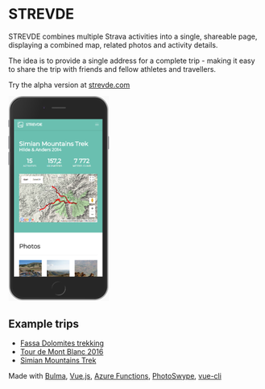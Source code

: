 # STREVDE

STREVDE combines multiple Strava activities into a single, shareable page, displaying a combined map, related photos and activity details. 

The idea is to provide a single address for a complete trip - making it easy to share the trip with friends and fellow athletes and travellers.

Try the alpha version at [strevde.com](https://www.strevde.com/)

<img src="https://github.com/anderaus/strevde/blob/master/assets/apple_sample_1.PNG?raw=true" width="200">

## Example trips

- [Fassa Dolomites trekking](https://www.strevde.com/trips/dolomites)
- [Tour de Mont Blanc 2016](https://www.strevde.com/trips/montblanc)
- [Simian Mountains Trek](https://www.strevde.com/trips/ethiopia)

Made with [Bulma](https://bulma.io/), [Vue.js](https://vuejs.org/), [Azure Functions](https://azure.microsoft.com/en-us/services/functions/), [PhotoSwype](https://github.com/dimsemenov/photoswipe), [vue-cli](https://github.com/vuejs/vue-cli)